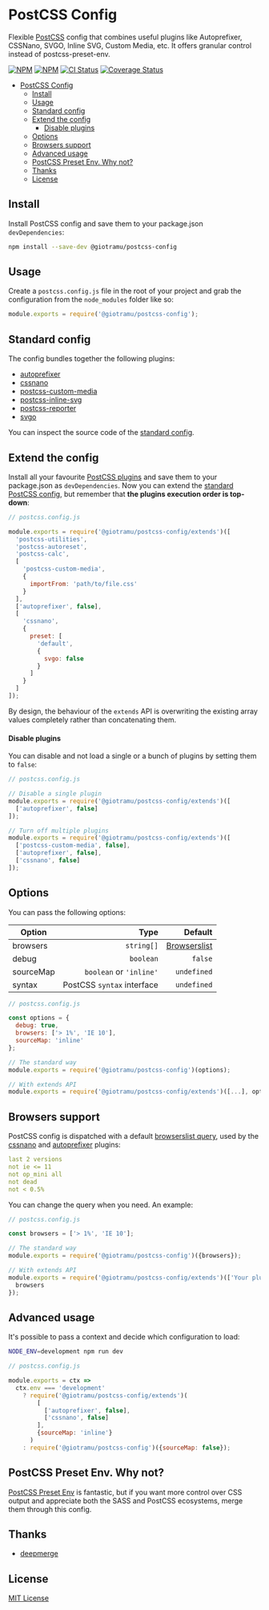 # PostCSS Config

Flexible [PostCSS][postcss-doc-url] config that combines useful plugins like Autoprefixer, CSSNano, SVGO, Inline SVG, Custom Media, etc. It offers granular control instead of postcss-preset-env.

[![NPM][npm-version-img]][npm-url]
[![NPM][npm-download-img]][npm-url]
[![CI Status][ci-img]][ci-url]
[![Coverage Status][coverage-img]][coverage-url]

- [PostCSS Config](#postcss-config)
  - [Install](#install)
  - [Usage](#usage)
  - [Standard config](#standard-config)
  - [Extend the config](#extend-the-config)
    - [Disable plugins](#disable-plugins)
  - [Options](#options)
  - [Browsers support](#browsers-support)
  - [Advanced usage](#advanced-usage)
  - [PostCSS Preset Env. Why not?](#postcss-preset-env-why-not)
  - [Thanks](#thanks)
  - [License](#license)

## Install

Install PostCSS config and save them to your package.json `devDependencies`:

```sh
npm install --save-dev @giotramu/postcss-config
```

## Usage

Create a `postcss.config.js` file in the root of your project and grab the configuration from the `node_modules` folder like so:

```js
module.exports = require('@giotramu/postcss-config');
```

## Standard config

The config bundles together the following plugins:

- [autoprefixer][autoprefixer-url]
- [cssnano][cssnano-url]
- [postcss-custom-media][postcss-custom-media-url]
- [postcss-inline-svg][postcss-inline-svg-url]
- [postcss-reporter][postcss-reporter-url]
- [svgo][svgo-url]

You can inspect the source code of the [standard config][standard-config-url].

## Extend the config

Install all your favourite [PostCSS plugins][postcss-plugins-url] and save them to your package.json as `devDependencies`. Now you can extend the [standard PostCSS config][standard-config-url], but remember that **the plugins execution order is top-down**:

```js
// postcss.config.js

module.exports = require('@giotramu/postcss-config/extends')([
  'postcss-utilities',
  'postcss-autoreset',
  'postcss-calc',
  [
    'postcss-custom-media',
    {
      importFrom: 'path/to/file.css'
    }
  ],
  ['autoprefixer', false],
  [
    'cssnano',
    {
      preset: [
        'default',
        {
          svgo: false
        }
      ]
    }
  ]
]);
```

By design, the behaviour of the `extends` API is overwriting the existing array values completely rather than concatenating them.

#### Disable plugins

You can disable and not load a single or a bunch of plugins by setting them to `false`:

```js
// postcss.config.js

// Disable a single plugin
module.exports = require('@giotramu/postcss-config/extends')([
  ['autoprefixer', false]
]);

// Turn off multiple plugins
module.exports = require('@giotramu/postcss-config/extends')([
  ['postcss-custom-media', false],
  ['autoprefixer', false],
  ['cssnano', false]
]);
```

## Options

You can pass the following options:

| Option    |                       Type |                           Default |
| --------- | -------------------------: | --------------------------------: |
| browsers  |                 `string[]` | [Browserslist](#browsers-support) |
| debug     |                  `boolean` |                           `false` |
| sourceMap |    `boolean` or `'inline'` |                       `undefined` |
| syntax    | PostCSS `syntax` interface |                       `undefined` |

```js
// postcss.config.js

const options = {
  debug: true,
  browsers: ['> 1%', 'IE 10'],
  sourceMap: 'inline'
};

// The standard way
module.exports = require('@giotramu/postcss-config')(options);

// With extends API
module.exports = require('@giotramu/postcss-config/extends')([...], options);
```

## Browsers support

PostCSS config is dispatched with a default [browserslist query][browserslist-url], used by the [cssnano][cssnano-url] and [autoprefixer][autoprefixer-url] plugins:

```yml
last 2 versions
not ie <= 11
not op_mini all
not dead
not < 0.5%
```

You can change the query when you need. An example:

```js
// postcss.config.js

const browsers = ['> 1%', 'IE 10'];

// The standard way
module.exports = require('@giotramu/postcss-config')({browsers});

// With extends API
module.exports = require('@giotramu/postcss-config/extends')(['Your plugin'], {
  browsers
});
```

## Advanced usage

It's possible to pass a context and decide which configuration to load:

```sh
NODE_ENV=development npm run dev
```

```js
// postcss.config.js

module.exports = ctx =>
  ctx.env === 'development'
    ? require('@giotramu/postcss-config/extends')(
        [
          ['autoprefixer', false],
          ['cssnano', false]
        ],
        {sourceMap: 'inline'}
      )
    : require('@giotramu/postcss-config')({sourceMap: false});
```

## PostCSS Preset Env. Why not?

[PostCSS Preset Env][postcss-preset-env-url] is fantastic, but if you want more control over CSS output and appreciate both the SASS and PostCSS ecosystems, merge them through this config.

## Thanks

- [deepmerge][deepmerge-url]

## License

[MIT License](./LICENSE)

<!--
  B A D G E S
-->

[bundlephobia-img]: https://img.shields.io/bundlephobia/min/@giotramu/postcss-config?label=bundle%20size&style=flat-square&colorA=001133&colorB=0055FF
[ci-img]: https://img.shields.io/github/workflow/status/giotramu/postcss-config/test%20+%20build?style=flat-square&colorA=001133&colorB=0055FF
[coverage-img]: https://img.shields.io/coveralls/github/giotramu/postcss-config/stable?style=flat-square&colorA=001133&colorB=0055FF
[npm-download-img]: https://img.shields.io/npm/dm/@giotramu/postcss-config?style=flat-square&colorA=001133&colorB=0055FF
[npm-version-img]: https://img.shields.io/npm/v/@giotramu/postcss-config?style=flat-square&colorA=001133&colorB=0055FF

<!--
  L I N K S
-->

[autoprefixer-url]: https://github.com/postcss/autoprefixer
[browserslist-url]: https://browserl.ist/?q=last+2+versions%2C+not+ie+%3C%3D+11%2C+not+op_mini+all%2C+not+dead%2C+not+%3C+0.5%25
[ci-url]: https://github.com/giotramu/postcss-config/actions
[coverage-url]: https://coveralls.io/github/giotramu/postcss-config
[cssnano-url]: https://github.com/cssnano/cssnano
[deepmerge-url]: https://github.com/TehShrike/deepmerge
[deps-url]: https://david-dm.org/giotramu/postcss-config
[devdeps-url]: https://david-dm.org/giotramu/postcss-config?type=dev
[npm-url]: https://www.npmjs.com/package/@giotramu/postcss-config
[postcss-custom-media-url]: https://github.com/postcss/postcss-custom-media
[postcss-doc-url]: https://postcss.org
[postcss-inline-svg-url]: https://github.com/TrySound/postcss-inline-svg
[postcss-plugins-url]: https://github.com/postcss/postcss/blob/master/docs/plugins.md
[postcss-preset-env-url]: https://github.com/csstools/postcss-preset-env
[postcss-reporter-url]: https://github.com/postcss/postcss-reporter
[standard-config-url]: https://github.com/giotramu/postcss-config/blob/stable/src/tests/_config.ts
[svgo-url]: https://github.com/svg/svgo
